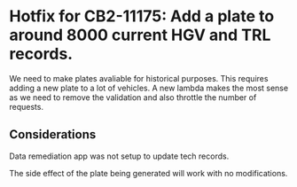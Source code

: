 # Hotfix for CB2-11175: Add a plate to around 8000 current HGV and TRL records.

We need to make plates avaliable for historical purposes. This requires adding a new plate to a lot of vehicles.
A new lambda makes the most sense as we need to remove the validation and also throttle the number of requests.

## Considerations

Data remediation app was not setup to update tech records.

The side effect of the plate being generated will work with no modifications.